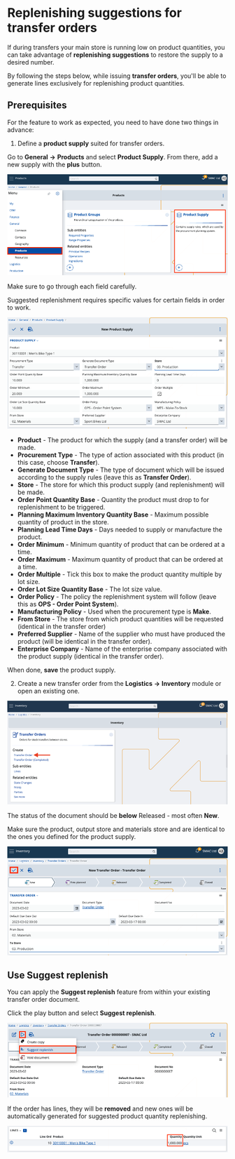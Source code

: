 # Replenishing suggestions for transfer orders

If during transfers your main store is running low on product quantities, you can take advantage of **replenishing suggestions** to restore the supply to a desired number.

By following the steps below, while issuing **transfer orders**, you'll be able to generate lines exclusively for replenishing product quantities.

## Prerequisites

For the feature to work as expected, you need to have done two things in advance:

1.	Define a **product supply** suited for transfer orders.

Go to **General** **->** **Products** and select **Product Supply**. From there, add a new supply with the **plus** button.

![Picture](pictures/pr_supply.png)
 
Make sure to go through each field carefully. 

Suggested replenishment requires specific values for certain fields in order to work.

![Picture](pictures/tr_order.png)

- **Product** - The product for which the supply (and a transfer order) will be made.
- **Procurement Type** - The type of action associated with this product (in this case, choose **Transfer**).
- **Generate Document Type** - The type of document which will be issued according to the supply rules (leave this as **Transfer Order**).
- **Store** - The store for which this product supply (and replenishment) will be made.
- **Order Point Quantity Base** - Quantity the product must drop to for replenishment to be triggered.
- **Planning Maximum Inventory Quantity Base** - Maximum possible quantity of product in the store.
- **Planning Lead Time Days** - Days needed to supply or manufacture the product.
- **Order Minimum** - Minimum quantity of product that can be ordered at a time.
- **Order Maximum** - Maximum quantity of product that can be ordered at a time.
- **Order Multiple** - Tick this box to make the product quantity multiple by lot size.
- **Order Lot Size Quantity Base** - The lot size value.
- **Order Policy** - The policy the replenishment system will follow (leave this as **OPS - Order Point System**). 
- **Manufacturing Policy** - Used when the procurement type is **Make**. 
- **From Store** - The store from which product quantities will be requested (identical in the transfer order)
- **Preferred Supplier** - Name of the supplier who must have produced the product (will be identical in the transfer order).
- **Enterprise Company** - Name of the enterprise company associated with the product supply (identical in the transfer order).

When done, **save** the product supply.
 
2.	Create a new transfer order from the **Logistics** **->** **Inventory** module or open an existing one. 

![Picture](pictures/tr_ord_cr.png)

The status of the document should be **below** Released - most often **New**.

Make sure the product, output store and materials store and are identical to the ones you defined for the product supply. 

![Picture](pictures/tr_order_save.png)
 
## Use Suggest replenish

You can apply the **Suggest replenish** feature from within your existing transfer order document. 

Click the play button and select **Suggest replenish**.

![Picture](pictures/tr_suggest.png)

If the order has lines, they will be **removed** and new ones will be automatically generated for suggested product quantity replenishing.

![Picture](pictures/tr_lines.png)

